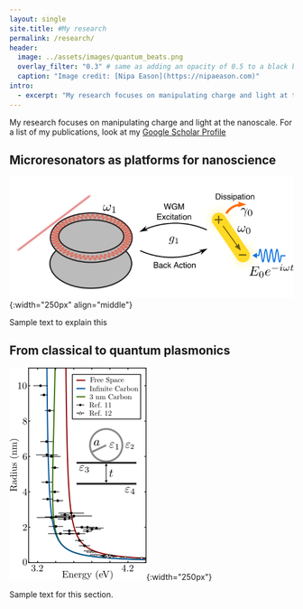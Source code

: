 ```yaml
---
layout: single
site.title: #My research
permalink: /research/
header:
  image: ../assets/images/quantum_beats.png
  overlay_filter: "0.3" # same as adding an opacity of 0.5 to a black background
  caption: "Image credit: [Nipa Eason](https://nipaeason.com)"
intro: 
  - excerpt: "My research focuses on manipulating charge and light at the nanoscale. For a list of my publications, go to my [Google Scholar Profile](https://scholar.google.com/citations?user=Op6vAucAAAAJ&hl=en&oi=ao)"
---
```


My research focuses on manipulating charge and light at the nanoscale. For a list of my publications, look at my [Google Scholar Profile](https://scholar.google.com/citations?user=Op6vAucAAAAJ&hl=en&oi=ao)

Microresonators as platforms for nanoscience
--------------------------------------------
<!--{% include figure image_path="../assets/images/wgms.png" type="center" %}-->
![wgms](../assets/images/wgms.png){:width="250px" align="middle"}

Sample text to explain this

From classical to quantum plasmonics
------------------------------------
![landau](../assets/images/landau.png){:width="250px"}

Sample text for this section.
